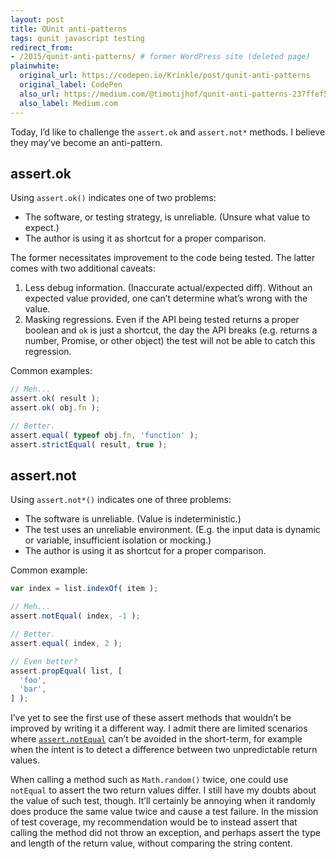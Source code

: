 ```yaml
---
layout: post
title: QUnit anti-patterns
tags: qunit javascript testing
redirect_from:
- /2015/qunit-anti-patterns/ # former WordPress site (deleted page)
plainwhite:
  original_url: https://codepen.io/Krinkle/post/qunit-anti-patterns
  original_label: CodePen
  also_url: https://medium.com/@timotijhof/qunit-anti-patterns-237ffef5e12f
  also_label: Medium.com
---
```


Today, I’d like to challenge the `assert.ok` and `assert.not*` methods. I believe they may’ve become an anti-pattern.

<!--more-->

## assert.ok

Using `assert.ok()` indicates one of two problems:

* The software, or testing strategy, is unreliable. (Unsure what value to expect.)
* The author is using it as shortcut for a proper comparison.

The former necessitates improvement to the code being tested. The latter comes with two additional caveats:

1. Less debug information. (Inaccurate actual/expected diff). Without an expected value provided, one can’t determine what’s wrong with the value.
2. Masking regressions. Even if the API being tested returns a proper boolean and `ok` is just a shortcut, the day the API breaks (e.g. returns a number, Promise, or other object) the test will not be able to catch this regression.

Common examples:

```js
// Meh...
assert.ok( result );
assert.ok( obj.fn );

// Better.
assert.equal( typeof obj.fn, 'function' );
assert.strictEqual( result, true );
```

## assert.not

Using `assert.not*()` indicates one of three problems:

* The software is unreliable. (Value is indeterministic.)
* The test uses an unreliable environment. (E.g. the input data is dynamic or variable, insufficient isolation or mocking.)
* The author is using it as shortcut for a proper comparison.

Common example:

```js
var index = list.indexOf( item );

// Meh...
assert.notEqual( index, -1 );

// Better.
assert.equal( index, 2 );

// Even better?
assert.propEqual( list, [
  'foo',
  'bar',
] );
```

I’ve yet to see the first use of these assert methods that wouldn’t be improved by writing it a different way. I admit there are limited scenarios where [`assert.notEqual`](https://api.qunitjs.com/assert/notEqual) can’t be avoided in the short-term, for example when the intent is to detect a difference between two unpredictable return values.

When calling a method such as `Math.random()` twice, one could use `notEqual` to assert the two return values differ. I still have my doubts about the value of such test, though. It’ll certainly be annoying when it randomly does produce the same value twice and cause a test failure. In the mission of test coverage, my recommendation would be to instead assert that calling the method did not throw an exception, and perhaps assert the type and length of the return value, without comparing the string content.
